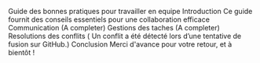 Guide des bonnes pratiques pour travailler en equipe
Introduction 
Ce guide fournit des conseils essentiels pour une collaboration efficace
Communication
(A completer)
Gestions des taches
(A completer)
Resolutions des conflits
( Un conflit a été détecté lors d’une tentative de fusion sur GitHub.)
Conclusion
Merci d'avance pour votre retour, et à bientôt !
